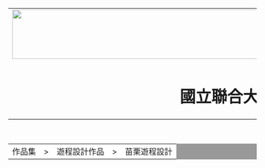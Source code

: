 <html>
<head><meta charset="UTF-8"></head>
<body>
<center>
<div id="head">
<table width="1000"border="0"cellpadding="0"cellspacing="0">

 <tr>
    <td><img src="title.jpg"width="1000"height="100"></td>
 </tr>

 <tr>
   <td align="center"><h1>國立聯合大學電子學系</h1></td>
                                                                                                                                                                                                                                                                                                                                                                                                                                                                                                                                                                                                                                                                                                                                                                                                                                                                                                                                                                                                                                                                  </tr>                                                                                                                                                                            

</table>
</div>


<div id="nav1"><br>
<table width="1000"border="0"cellpadding="0"cellspacing="1"bgcolor="999999">

 <tr>
    <td bgcolor="#FFFFFF"><a herf="index.htm">作品集</a>　>　<a herf="index.htm">遊程設計作品</a>　>　苗栗遊程設計</td>
 </tr>

</table>
</div>
</body>
</html>
